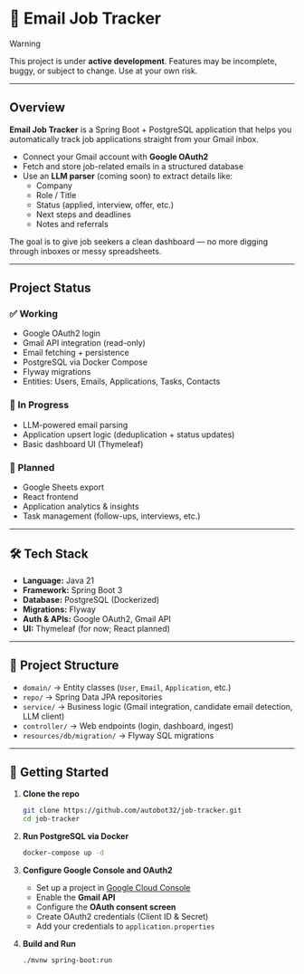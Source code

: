 # 📧 Email Job Tracker

> [!WARNING]
> This project is under **active development**. Features may be incomplete, buggy, or subject to change. Use at your own risk.

---

## Overview

**Email Job Tracker** is a Spring Boot + PostgreSQL application that helps you automatically track job applications straight from your Gmail inbox.  

- Connect your Gmail account with **Google OAuth2**  
- Fetch and store job-related emails in a structured database  
- Use an **LLM parser** (coming soon) to extract details like:  
  - Company  
  - Role / Title  
  - Status (applied, interview, offer, etc.)  
  - Next steps and deadlines  
  - Notes and referrals  

The goal is to give job seekers a clean dashboard — no more digging through inboxes or messy spreadsheets.

---

## Project Status

### ✅ Working
- Google OAuth2 login  
- Gmail API integration (read-only)  
- Email fetching + persistence  
- PostgreSQL via Docker Compose  
- Flyway migrations  
- Entities: Users, Emails, Applications, Tasks, Contacts  

### 🔄 In Progress
- LLM-powered email parsing  
- Application upsert logic (deduplication + status updates)  
- Basic dashboard UI (Thymeleaf)  

### 🧠 Planned
- Google Sheets export  
- React frontend  
- Application analytics & insights  
- Task management (follow-ups, interviews, etc.)  

---

## 🛠 Tech Stack

- **Language:** Java 21  
- **Framework:** Spring Boot 3  
- **Database:** PostgreSQL (Dockerized)  
- **Migrations:** Flyway  
- **Auth & APIs:** Google OAuth2, Gmail API  
- **UI:** Thymeleaf (for now; React planned)  

---

## 📂 Project Structure
- `domain/` → Entity classes (`User`, `Email`, `Application`, etc.)  
- `repo/` → Spring Data JPA repositories  
- `service/` → Business logic (Gmail integration, candidate email detection, LLM client)  
- `controller/` → Web endpoints (login, dashboard, ingest)  
- `resources/db/migration/` → Flyway SQL migrations  

---

## 🚀 Getting Started

1. **Clone the repo**  
   ```bash
   git clone https://github.com/autobot32/job-tracker.git
   cd job-tracker

2. **Run PostgreSQL via Docker**  
   ```bash
   docker-compose up -d
3. **Configure Google Console and OAuth2**
   - Set up a project in [Google Cloud Console](https://console.cloud.google.com)
   - Enable the **Gmail API**
   - Configure the **OAuth consent screen**
   - Create OAuth2 credentials (Client ID & Secret)
   - Add your credentials to `application.properties`

5. **Build and Run**  
   ```bash
   ./mvnw spring-boot:run

